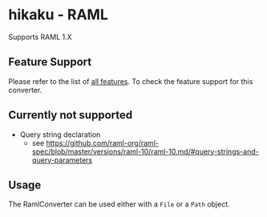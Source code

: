 # hikaku - RAML

Supports RAML 1.X

## Feature Support

Please refer to the list of [all features](../docs/features.md). To check the feature support for this converter.

## Currently not supported

* Query string declaration
  * see https://github.com/raml-org/raml-spec/blob/master/versions/raml-10/raml-10.md/#query-strings-and-query-parameters

## Usage

The RamlConverter can be used either with a `File` or a `Path` object.